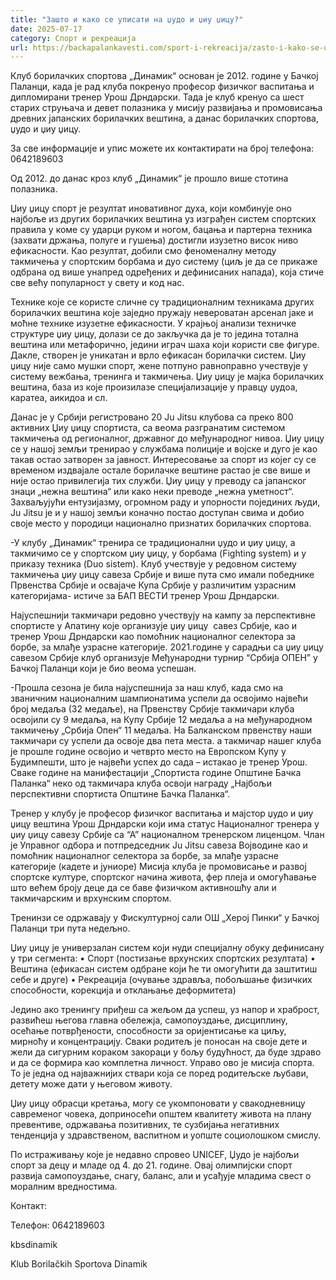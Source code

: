 ```yaml
---
title: "Зашто и како се уписати на џудо и џиу џицу?"
date: 2025-07-17
category: Спорт и рекреација
url: https://backapalankavesti.com/sport-i-rekreacija/zasto-i-kako-se-upisati-na-dzudo-i-dziu-dzicu/
---
```


Клуб борилачких спортова „Динамик“ основан је 2012. године у Бачкој Паланци, када је рад клуба покренуо професор физичког васпитања и дипломирани тренер Урош Дрндарски. Тада је клуб кренуо са шест старих струњача и девет полазника у мисију развијања и промовисања древних јапанских борилачких вештина, а данас борилачких спортова, џудо и џиу џицу.

За све информације и упис можете их контактирати на број телефона: 0642189603

Од 2012. до данас кроз клуб „Динамик“ је прошло више стотина полазника.

Џиу џицу спорт је резултат иновативног духа, који комбинује оно најбоље из других борилачких вештина уз изграђен систем спортских правила у коме су ударци руком и ногом, бацања и партерна техника (захвати држања, полуге и гушења) достигли изузетно висок ниво ефикасности. Као резултат, добили смо феноменалну методу такмичења у спортским борбама и дуо систему (циљ је да се прикаже одбрана од више унапред одређених и дефинисаних напада), која стиче све већу популарност у свету и код нас.

Технике које се користе сличне су традиционалним техникама других борилачких вештина које заједно пружају невероватан арсенал јаке и моћне технике изузетне ефикасности. У крајњој анализи техничке структуре џиу џицу, долази се до закључка да је то једина тотална вештина или метафорично, једини играч шаха који користи све фигуре. Дакле, створен је уникатан и врло ефикасан борилачки систем. Џиу џицу није само мушки спорт, жене потпуно равноправно учествује у систему вежбања, тренинга и такмичења. Џиу џицу је мајка борилачких вештина, база из које произилазе специјализације у правцу џудоа, каратеа, аикидоа и сл.

Данас је у Србији регистровано 20 Ju Jitsu клубова са преко 800 активних Џиу џицу спортиста, са веома разгранатим системом такмичења од регионалног, државног до међународног нивоа. Џиу џицу се у нашој земљи тренирао у службама полиције и војске и дуго је као такав остао затворен за јавност. Интересовање за спорт из којег су се временом издвајале остале борилачке вештине растао је све више и није остао привилегија тих служби. Џиу џицу у преводу са јапанског знаци „нежна вештина“ или како неки преводе „нежна уметност“. Захваљујући ентузијазму, огромном раду и упорности појединих људи, Ju Jitsu је и у нашој земљи коначно постао доступан свима и добио своје место у породици национално признатих борилачких спортова.

-У клубу „Динамик“ тренира се традиционални џудо и џиу џицу, а такмичимо се у спортском џиу џицу, у борбама (Fighting system) и у приказу техника (Duo sistem).
Клуб учествује у редовном систему такмичења џиу џицу савеза Србије и више пута смо имали победнике Првенства Србије и освајаче Купа Србије у различитим узрасним категоријама- истиче за БАП ВЕСТИ тренер Урош Дрндарски.

Најуспешнији такмичари редовно учествују на кампу за перспективне спортисте у Апатину које организује џиу џицу  савез Србије, као и тренер Урош Дрндарски као помоћник националног селектора за борбе, за млађе узрасне категорије.
2021.године у сарадњи са џиу џицу савезом Србије клуб организује Међународни турнир “Србија ОПЕН” у Бачкој Паланци који је био веома успешан.

-Прошла сезона је била најуспешнија за наш клуб, када смо на званичним националним шампионатима успели да освојимо највећи број медаља (32 медаље), на Првенству Србије такмичари клуба освојили су 9 медаља, на Купу Србије 12 медаља а на међународном такмичењу „Србија Опен“ 11 медаља. На Балканском првенству наши такмичари су успели да освоје два пета места. а такмичар нашег клуба је прошле године освојио и четврто место на Европском Купу у Будимпешти, што је највећи успех до сада – истакао је тренер Урош.
Сваке године на манифестацији „Спортиста године Општине Бачка Паланка“ неко од такмичара клуба освоји награду „Најбољи перспективни спортиста Општине Бачка Паланка“.

Тренер у клубу је професор физичког васпитања и мајстор џудо и џиу џицу вештина Урош Дрндарски који има статус Националног тренера у џиу џицу савезу Србије са “А” националном тренерском лиценцом. Члан је Управног одбора и потпредседник Ju Jitsu савеза Војводине као и помоћник националног селектора за борбе, за млађе узрасне категорије (кадете и јуниоре) Мисија клуба је промовисање и развој спортске културе, спортског начина живота, фер плеја и омогућавање што већем броју деце да се баве физичком активношћу али и такмичарским и врхунским спортом.

Тренинзи се одржавају у Фискултурној сали ОШ „Херој Пинки“ у Бачкој Паланци три пута недељно.

Џиу џицу је универзалан систем који нуди специјалну обуку дефинисану у три сегмента:
• Спорт (постизање врхунских спортских резултата)
• Вештина (ефикасан систем одбране који ће ти омогућити да заштитиш себе и друге)
• Рекреација (очување здравља, побољшање физичких способности, корекција и отклањање деформитета)

Једино ако тренингу приђеш са жељом да успеш, уз напор и храброст, развићеш његова главна обележја, самопоуздање, дисциплину, осећање потврђености, способности за оријентисање ка циљу, мирноћу и концентрацију. Сваки родитељ је поносан на своје дете и жели да сигурним кораком закораци у бољу будућност, да буде здраво и да се формира као комплетна личност. Управо ово је мисија спорта. То је једна од најважнијих ствари која се поред родитељске љубави, детету може дати у његовом животу.

Џиу џицу обрасци кретања, могу се укомпоновати у свакодневницу савременог човека, доприносећи општем квалитету живота на плану превентиве, одржавања позитивних, те сузбијања негативних тенденција у здравственом, васпитном и уопште социолошком смислу.

По истраживању које је недавно спровео UNICEF, Џудо је најбољи спорт за децу и младе од 4. до 21. године. Овај олимпијски спорт развија самопоуздање, снагу, баланс, али и усађује младима свест о моралним вредностима.

Контакт:

Телефон: 0642189603

kbsdinamik

Klub Borilačkih Sportova Dinamik
